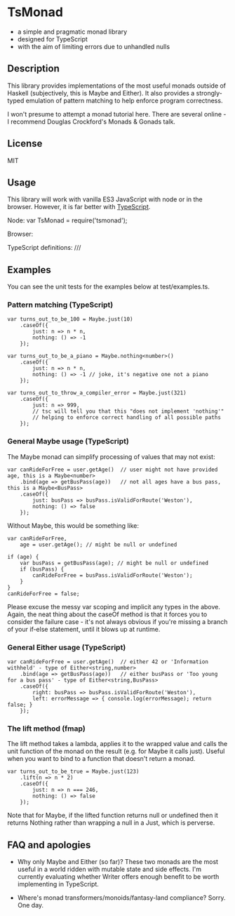 # TsMonad
* a simple and pragmatic monad library
* designed for TypeScript
* with the aim of limiting errors due to unhandled nulls

## Description
This library provides implementations of the most useful monads outside of Haskell (subjectively, this is Maybe and Either). It also provides a strongly-typed emulation of pattern matching to help enforce program correctness.

I won't presume to attempt a monad tutorial here. There are several online - I recommend Douglas Crockford's Monads & Gonads talk.

## License
MIT

## Usage
This library will work with vanilla ES3 JavaScript with node or in the browser. However, it is far better with [TypeScript](http://www.typescriptlang.org).

Node:
    var TsMonad = require('tsmonad');

Browser:
    <script src="node_modules/tsmonad/dist/tsmonad.js"></script>

TypeScript definitions:
    /// <reference path="node_modules/tsmonad/dist/tsmonad.d.js" />

## Examples
You can see the unit tests for the examples below at test/examples.ts.

### Pattern matching (TypeScript)

    var turns_out_to_be_100 = Maybe.just(10)
        .caseOf({
            just: n => n * n,
            nothing: () => -1
        });

    var turns_out_to_be_a_piano = Maybe.nothing<number>()
        .caseOf({
            just: n => n * n,
            nothing: () => -1 // joke, it's negative one not a piano
        });

    var turns_out_to_throw_a_compiler_error = Maybe.just(321)
        .caseOf({
            just: n => 999,
            // tsc will tell you that this "does not implement 'nothing'"
            // helping to enforce correct handling of all possible paths
        });

### General Maybe usage (TypeScript)

The Maybe monad can simplify processing of values that may not exist:

    var canRideForFree = user.getAge()  // user might not have provided age, this is a Maybe<number>
        .bind(age => getBusPass(age))   // not all ages have a bus pass, this is a Maybe<BusPass>
        .caseOf({
            just: busPass => busPass.isValidForRoute('Weston'),
            nothing: () => false
        });

Without Maybe, this would be something like:

    var canRideForFree,
        age = user.getAge(); // might be null or undefined

    if (age) {
        var busPass = getBusPass(age); // might be null or undefined
        if (busPass) {
            canRideForFree = busPass.isValidForRoute('Weston');
        }
    }
    canRideForFree = false;

Please excuse the messy var scoping and implicit any types in the above. Again, the neat thing about the caseOf method is that it forces you to consider the failure case - it's not always obvious if you're missing a branch of your if-else statement, until it blows up at runtime.

### General Either usage (TypeScript)

    var canRideForFree = user.getAge()  // either 42 or 'Information withheld' - type of Either<string,number>
        .bind(age => getBusPass(age))   // either busPass or 'Too young for a bus pass' - type of Either<string,BusPass>
        .caseOf({
            right: busPass => busPass.isValidForRoute('Weston'),
            left: errorMessage => { console.log(errorMessage); return false; }
        });

### The lift method (fmap)

The lift method takes a lambda, applies it to the wrapped value and calls the unit function of the monad on the result (e.g. for Maybe it calls just). Useful when you want to bind to a function that doesn't return a monad.

    var turns_out_to_be_true = Maybe.just(123)
        .lift(n => n * 2)
        .caseOf({
            just: n => n === 246,
            nothing: () => false
        });

Note that for Maybe, if the lifted function returns null or undefined then it returns Nothing rather than wrapping a null in a Just, which is perverse.

## FAQ and apologies
* Why only Maybe and Either (so far)?
These two monads are the most useful in a world ridden with mutable state and side effects. I'm currently evaluating whether Writer offers enough benefit to be worth implementing in TypeScript.

* Where's monad transformers/monoids/fantasy-land compliance?
Sorry. One day.
